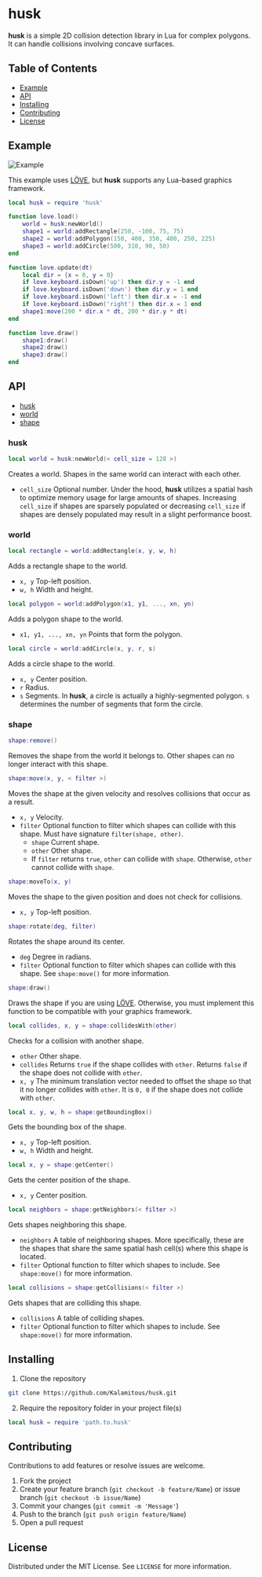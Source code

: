 # husk

**husk** is a simple 2D collision detection library in Lua for complex polygons. It can handle collisions involving concave surfaces.

## Table of Contents

* [Example](#example)
* [API](#api)
* [Installing](#installing)
* [Contributing](#contributing)
* [License](#license)


## Example

![Example](https://i.imgur.com/4gTsgcU.gif)

This example uses [LÖVE](https://love2d.org/), but **husk** supports any Lua-based graphics framework.

```lua
local husk = require 'husk'

function love.load()
    world = husk:newWorld()
    shape1 = world:addRectangle(250, -100, 75, 75)
    shape2 = world:addPolygon(150, 400, 350, 400, 250, 225)
    shape3 = world:addCircle(500, 310, 90, 50)
end

function love.update(dt)
    local dir = {x = 0, y = 0}
    if love.keyboard.isDown('up') then dir.y = -1 end
    if love.keyboard.isDown('down') then dir.y = 1 end
    if love.keyboard.isDown('left') then dir.x = -1 end
    if love.keyboard.isDown('right') then dir.x = 1 end
    shape1:move(200 * dir.x * dt, 200 * dir.y * dt)
end

function love.draw()
    shape1:draw()
    shape2:draw()
    shape3:draw()
end
```


## API

* [husk](#husk)
* [world](#world)
* [shape](#shape)

### husk

```lua
local world = husk:newWorld(< cell_size = 128 >)
```
Creates a world. Shapes in the same world can interact with each other.
- `cell_size` Optional number. Under the hood, **husk** utilizes a spatial hash to optimize memory usage for large amounts of shapes. Increasing `cell_size` if shapes are sparsely populated or decreasing `cell_size` if shapes are densely populated may result in a slight performance boost.

### world

```lua
local rectangle = world:addRectangle(x, y, w, h)
```
Adds a rectangle shape to the world.
- `x, y` Top-left position.
- `w, h` Width and height.

```lua
local polygon = world:addPolygon(x1, y1, ..., xn, yn)
```
Adds a polygon shape to the world.
- `x1, y1, ..., xn, yn` Points that form the polygon.

```lua
local circle = world:addCircle(x, y, r, s)
```
Adds a circle shape to the world.
- `x, y` Center position.
- `r` Radius.
- `s` Segments. In **husk**, a circle is actually a highly-segmented polygon. `s` determines the number of segments that form the circle.

### shape

```lua
shape:remove()
```
Removes the shape from the world it belongs to. Other shapes can no longer interact with this shape.

```lua
shape:move(x, y, < filter >)
```
Moves the shape at the given velocity and resolves collisions that occur as a result.
- `x, y` Velocity.
- `filter` Optional function to filter which shapes can collide with this shape. Must have signature `filter(shape, other)`.
  - `shape` Current shape.
  - `other` Other shape.
  - If `filter` returns `true`, `other` can collide with `shape`. Otherwise, `other` cannot collide with `shape`.

```lua
shape:moveTo(x, y)
```
Moves the shape to the given position and does not check for collisions.
- `x, y` Top-left position.

```lua
shape:rotate(deg, filter)
```
Rotates the shape around its center.
- `deg` Degree in radians.
- `filter` Optional function to filter which shapes can collide with this shape. See `shape:move()` for more information.

```lua
shape:draw()
```
Draws the shape if you are using [LÖVE](https://love2d.org/). Otherwise, you must implement this function to be compatible with your graphics framework.

```lua
local collides, x, y = shape:collidesWith(other)
```
Checks for a collision with another shape.
- `other` Other shape.
- `collides` Returns `true` if the shape collides with `other`. Returns `false` if the shape does not collide with `other`.
- `x, y` The minimum translation vector needed to offset the shape so that it no longer collides with `other`. It is `0, 0` if the shape does not collide with `other`.

```lua
local x, y, w, h = shape:getBoundingBox()
```
Gets the bounding box of the shape.
- `x, y` Top-left position.
- `w, h` Width and height.

```lua
local x, y = shape:getCenter()
```
Gets the center position of the shape.
- `x, y` Center position.

```lua
local neighbors = shape:getNeighbors(< filter >)
```
Gets shapes neighboring this shape.
- `neighbors` A table of neighboring shapes. More specifically, these are the shapes that share the same spatial hash cell(s) where this shape is located.
- `filter` Optional function to filter which shapes to include. See `shape:move()` for more information.

```lua
local collisions = shape:getCollisions(< filter >)
```
Gets shapes that are colliding this shape.
- `collisions` A table of colliding shapes.
- `filter` Optional function to filter which shapes to include. See `shape:move()` for more information.


## Installing

1. Clone the repository
```sh
git clone https://github.com/Kalamitous/husk.git
```
2. Require the repository folder in your project file(s)
```lua
local husk = require 'path.to.husk'
```

## Contributing

Contributions to add features or resolve issues are welcome.

1. Fork the project
2. Create your feature branch (`git checkout -b feature/Name`) or issue branch (`git checkout -b issue/Name`)
3. Commit your changes (`git commit -m 'Message'`)
4. Push to the branch (`git push origin feature/Name`)
5. Open a pull request


## License

Distributed under the MIT License. See `LICENSE` for more information.
